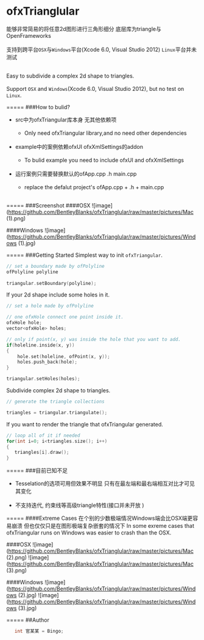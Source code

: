 ofxTrianglular
==============

能够非常简易的将任意2d图形进行三角形细分 底层库为triangle与OpenFrameworks<br><br>
支持到跨平台```OSX```与```Windows```平台(Xcode 6.0, Visual Studio 2012) ```Linux```平台并未测试<br><br>

Easy to subdivide a complex 2d shape to triangles.<br><br>
Support ```OSX``` and ```Windows```(Xcode 6.0, Visual Studio 2012), but no test on ```Linux```.

=====
###How to bulid?
* src中为ofxTriangular库本身 无其他依赖项<br><br>
   * Only need ofxTriangular library,and no need other dependencies<br><br> 
* example中的案例依赖ofxUI ofxXmlSettings的addon<br><br>
   * To bulid example you need to include ofxUI and ofxXmlSettings<br><br>
* 运行案例只需要替换默认的ofApp.cpp .h main.cpp<br><br>
   * replace the defalut project's ofApp.cpp + .h + main.cpp<br><br>

=====
###Screenshot
####OSX
![image](https://github.com/BentleyBlanks/ofxTrianglular/raw/master/pictures/Mac (1).png)

####Windows
![image](https://github.com/BentleyBlanks/ofxTrianglular/raw/master/pictures/Windows (1).jpg)

=====
###Getting Started
Simplest way to init ```ofxTriangular```.
```c
// set a boundary made by ofPolyline
ofPolyline polyline
 
triangular.setBoundary(polyline);
```

If your 2d shape include some holes in it.
```c
// set a hole made by ofPolyline

// one ofxHole connect one point inside it.
ofxHole hole;
vector<ofxHole> holes;

// only if point(x, y) was inside the hole that you want to add.
if(holeline.inside(x, y))
{
    hole.set(holeline, ofPoint(x, y));
    holes.push_back(hole);
}

triangular.setHoles(holes);
```

Subdivide complex 2d shape to triangles.
```c
// generate the triangle collections

triangles = triangular.triangulate();
```

If you want to render the triangle that ofxTriangular generated.
```c
// loop all of it if needed
for(int i=0; i<triangles.size(); i++)
{
   triangles[i].draw();
}
```
=====
###目前已知不足
* Tesselation的选项可用但效果不明显 只有在最左端和最右端相互对比才可见其变化<br><br>
* 不支持迭代, 约束线等高级triangle特性(接口并未开放 )

=====
####Extreme Cases
在个别的少数极端情况Windows端会比OSX端更容易崩溃 但也仅仅只是在图形极端复杂嵌套的情况下
In some exreme cases that ofxTriangular runs on Windows was easier to crash than the OSX.

####OSX
![image](https://github.com/BentleyBlanks/ofxTrianglular/raw/master/pictures/Mac (2).png)
![image](https://github.com/BentleyBlanks/ofxTrianglular/raw/master/pictures/Mac (3).png)

####Windows
![image](https://github.com/BentleyBlanks/ofxTrianglular/raw/master/pictures/Windows (2).jpg)
![image](https://github.com/BentleyBlanks/ofxTrianglular/raw/master/pictures/Windows (3).jpg)


=====
##Author
```c
   int 官某某 = Bingo;
```
